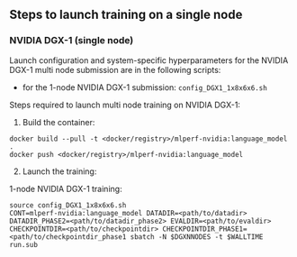 ## Steps to launch training on a single node

### NVIDIA DGX-1 (single node)
Launch configuration and system-specific hyperparameters for the NVIDIA DGX-1
multi node submission are in the following scripts:
* for the 1-node NVIDIA DGX-1 submission: `config_DGX1_1x8x6x6.sh`

Steps required to launch multi node training on NVIDIA DGX-1:

1. Build the container:

```
docker build --pull -t <docker/registry>/mlperf-nvidia:language_model .
docker push <docker/registry>/mlperf-nvidia:language_model
```

2. Launch the training:

1-node NVIDIA DGX-1 training:

```
source config_DGX1_1x8x6x6.sh
CONT=mlperf-nvidia:language_model DATADIR=<path/to/datadir> DATADIR_PHASE2=<path/to/datadir_phase2> EVALDIR=<path/to/evaldir> CHECKPOINTDIR=<path/to/checkpointdir> CHECKPOINTDIR_PHASE1=<path/to/checkpointdir_phase1 sbatch -N $DGXNNODES -t $WALLTIME run.sub
```
